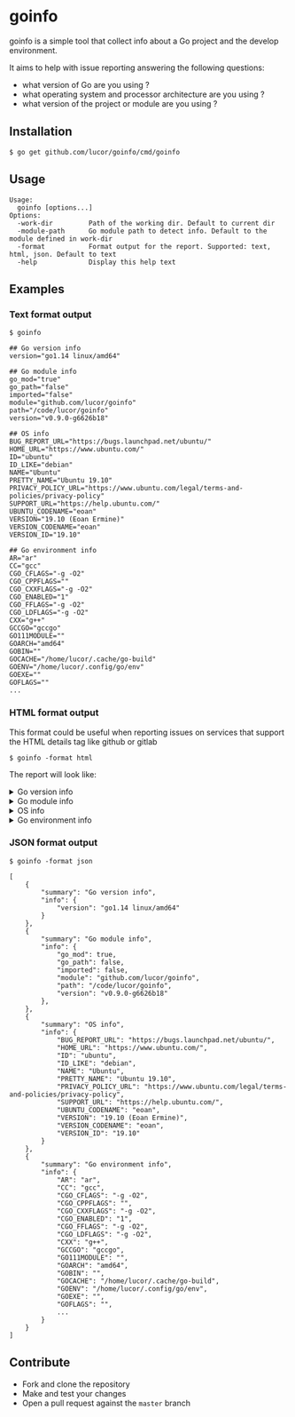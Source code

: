 # goinfo

goinfo is a simple tool that collect info about a Go project and the develop environment.

It aims to help with issue reporting answering the following questions:

- what version of Go are you using ?
- what operating system and processor architecture are you using ?
- what version of the project or module are you using ?

## Installation

```
$ go get github.com/lucor/goinfo/cmd/goinfo
```

## Usage

```
Usage:
  goinfo [options...]
Options:
  -work-dir         Path of the working dir. Default to current dir
  -module-path      Go module path to detect info. Default to the module defined in work-dir
  -format           Format output for the report. Supported: text, html, json. Default to text
  -help             Display this help text
```

## Examples

### Text format output

```
$ goinfo
```

```
## Go version info
version="go1.14 linux/amd64"

## Go module info
go_mod="true"
go_path="false"
imported="false"
module="github.com/lucor/goinfo"
path="/code/lucor/goinfo"
version="v0.9.0-g6626b18"

## OS info
BUG_REPORT_URL="https://bugs.launchpad.net/ubuntu/"
HOME_URL="https://www.ubuntu.com/"
ID="ubuntu"
ID_LIKE="debian"
NAME="Ubuntu"
PRETTY_NAME="Ubuntu 19.10"
PRIVACY_POLICY_URL="https://www.ubuntu.com/legal/terms-and-policies/privacy-policy"
SUPPORT_URL="https://help.ubuntu.com/"
UBUNTU_CODENAME="eoan"
VERSION="19.10 (Eoan Ermine)"
VERSION_CODENAME="eoan"
VERSION_ID="19.10"

## Go environment info
AR="ar"
CC="gcc"
CGO_CFLAGS="-g -O2"
CGO_CPPFLAGS=""
CGO_CXXFLAGS="-g -O2"
CGO_ENABLED="1"
CGO_FFLAGS="-g -O2"
CGO_LDFLAGS="-g -O2"
CXX="g++"
GCCGO="gccgo"
GO111MODULE=""
GOARCH="amd64"
GOBIN=""
GOCACHE="/home/lucor/.cache/go-build"
GOENV="/home/lucor/.config/go/env"
GOEXE=""
GOFLAGS=""
...

```

### HTML format output

This format could be useful when reporting issues on services that support the HTML details tag like github or gitlab

```
$ goinfo -format html
```

The report will look like:

<details><summary>Go version info</summary><br><pre>
version=go1.14 linux/amd64
</pre></details>

<details><summary>Go module info</summary><br><pre>
go_mod=true
go_path=false
imported=false
module=github.com/lucor/goinfo
path=/code/lucor/goinfo
version=v0.9.0-g6626b18
</pre></details>

<details><summary>OS info</summary><br><pre>
BUG_REPORT_URL=https://bugs.launchpad.net/ubuntu/
HOME_URL=https://www.ubuntu.com/
ID=ubuntu
ID_LIKE=debian
NAME=Ubuntu
PRETTY_NAME=Ubuntu 19.10
PRIVACY_POLICY_URL=https://www.ubuntu.com/legal/terms-and-policies/privacy-policy
SUPPORT_URL=https://help.ubuntu.com/
UBUNTU_CODENAME=eoan
VERSION=19.10 (Eoan Ermine)
VERSION_CODENAME=eoan
VERSION_ID=19.10
</pre></details>

<details><summary>Go environment info</summary><br><pre>
AR=ar
CC=gcc
CGO_CFLAGS=-g -O2
CGO_CPPFLAGS=
CGO_CXXFLAGS=-g -O2
CGO_ENABLED=1
CGO_FFLAGS=-g -O2
CGO_LDFLAGS=-g -O2
CXX=g&#43;&#43;
GCCGO=gccgo
GO111MODULE=
GOARCH=amd64
GOBIN=
GOCACHE=/home/lucor/.cache/go-build
GOENV=/home/lucor/.config/go/env
GOEXE=
GOFLAGS=
...
</pre></details>

### JSON format output


```
$ goinfo -format json
```

```
[
	{
		"summary": "Go version info",
		"info": {
			"version": "go1.14 linux/amd64"
		}
	},
	{
		"summary": "Go module info",
		"info": {
			"go_mod": true,
			"go_path": false,
			"imported": false,
			"module": "github.com/lucor/goinfo",
			"path": "/code/lucor/goinfo",
			"version": "v0.9.0-g6626b18"
		},
	},
	{
		"summary": "OS info",
		"info": {
			"BUG_REPORT_URL": "https://bugs.launchpad.net/ubuntu/",
			"HOME_URL": "https://www.ubuntu.com/",
			"ID": "ubuntu",
			"ID_LIKE": "debian",
			"NAME": "Ubuntu",
			"PRETTY_NAME": "Ubuntu 19.10",
			"PRIVACY_POLICY_URL": "https://www.ubuntu.com/legal/terms-and-policies/privacy-policy",
			"SUPPORT_URL": "https://help.ubuntu.com/",
			"UBUNTU_CODENAME": "eoan",
			"VERSION": "19.10 (Eoan Ermine)",
			"VERSION_CODENAME": "eoan",
			"VERSION_ID": "19.10"
		}
	},
	{
		"summary": "Go environment info",
		"info": {
			"AR": "ar",
			"CC": "gcc",
			"CGO_CFLAGS": "-g -O2",
			"CGO_CPPFLAGS": "",
			"CGO_CXXFLAGS": "-g -O2",
			"CGO_ENABLED": "1",
			"CGO_FFLAGS": "-g -O2",
			"CGO_LDFLAGS": "-g -O2",
			"CXX": "g++",
			"GCCGO": "gccgo",
			"GO111MODULE": "",
			"GOARCH": "amd64",
			"GOBIN": "",
			"GOCACHE": "/home/lucor/.cache/go-build",
			"GOENV": "/home/lucor/.config/go/env",
			"GOEXE": "",
			"GOFLAGS": "",
			...
		}
	}
]

```

## Contribute

- Fork and clone the repository
- Make and test your changes
- Open a pull request against the `master` branch
